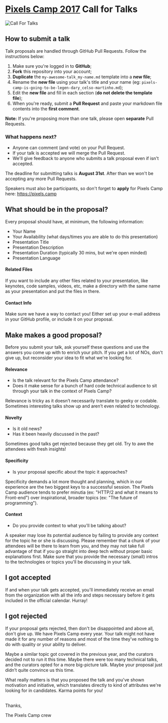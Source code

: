 # [Pixels Camp 2017](https://pixels.camp) Call for Talks

![Call For Talks](https://raw.githubusercontent.com/PixelsCamp/talks/master/img/call_for_talks.jpg)


## How to submit a talk

Talk proposals are handled through GitHub Pull Requests. Follow the instructions below:

1. Make sure you're logged in to **GitHub**;
2. **Fork** this repository into your account;
3. **Duplicate** the `my-awesome-talk_my-name.md` template into a **new file**;
4. Rename the **new file** using your talk's title and your name
(eg: `pixels-camp-is-going-to-be-legen-dary_celso-martinho.md`);
5. Edit the **new file** and fill in each section (**do not delete the template file**);
6. When you're ready, submit a **Pull Request** and paste your markdown file contents into the **first comment**.

**Note:** If you're proposing more than one talk, please open **separate** Pull Requests.

### What happens next?

* Anyone can comment (and vote) on your Pull Request.
* If your talk is accepted we will merge the Pull Request.
* We'll give feedback to anyone who submits a talk proposal even if isn't accepted.

The deadline for submitting talks is **August 31st**. After than we won't be accepting any more Pull Requests.

Speakers must also be participants, so don't forget to **apply** for Pixels Camp here: https://pixels.camp

## What should be in the proposal?

Every proposal should have, at minimum, the following information:

* Your Name
* Your Availability (what days/times you are able to do this presentation)
* Presentation Title
* Presentation Description
* Presentation Duration (typically 30 mins, but we're open minded)
* Presentation Language

#### Related Files

If you want to include any other files related to your presentation, like keynotes, code samples, videos, etc, make a directory with the same name as your presentation and put the files in there.

#### Contact Info

Make sure we have a way to contact you! Either set up your e-mail address in your GitHub profile, or include it on your proposal.

## Make makes a good proposal?

Before you submit your talk, ask yourself these questions and use the answers you come up with to enrich your pitch. If you get a lot of NOs, don't give up, but reconsider your idea to fit what we're looking for.

#### Relevance

* Is the talk relevant for the Pixels Camp attendance?
* Does it make sense for a bunch of hard code technical audience to sit through your talk in the context of Pixels Camp?

Relevance is tricky as it doesn’t necessarily translate to geeky or codable. Sometimes interesting talks show up and aren’t even related to technology.

#### Novelty

* Is it old news?
* Has it been heavily discussed in the past?

Sometimes good talks get rejected because they get old. Try to awe the attendees with fresh insights!

#### Specificity

* Is your proposal specific about the topic it approaches?

Specificity demands a lot more thought and planning, which in our experience are the two biggest keys to a successful session. The Pixels Camp audience tends to prefer minutia (ex: "HTTP/2 and what it means to Front-end") over inspirational, broader topics (ex: "The future of programming").

#### Context

* Do you provide context to what you'll be talking about?

A speaker may lose its potential audience by failing to provide any context for the topic he or she is discussing. Please remember that a chunk of your attendees will be there to learn from you, and they may not take full advantage of that if you go straight into deep tech without proper basic explanations first. Make sure that you provide the necessary (small) intros to the technologies or topics you'll be discussing in your talk.

## I got accepted

If and when your talk gets accepted, you'll immediately receive an email from the organization with all the info and steps necessary before it gets included in the official calendar. Hurray!

## I got rejected

If your proposal gets rejected, then don't be disappointed and above all, don't give up. We have Pixels Camp every year. Your talk might not have made it for any number of reasons and most of the time they've nothing to do with quality or your ability to deliver.

Maybe a similar topic got covered in the previous year, and the curators decided not to run it this time. Maybe there were too many technical talks, and the curators opted for a more big-picture talk. Maybe your proposal just didn’t quite convince us this time.

What really matters is that you proposed the talk and you've shown motivation and initiative, which translates directly to kind of attributes we're looking for in candidates. Karma points for you!

<br>
Thanks,

The Pixels Camp crew
